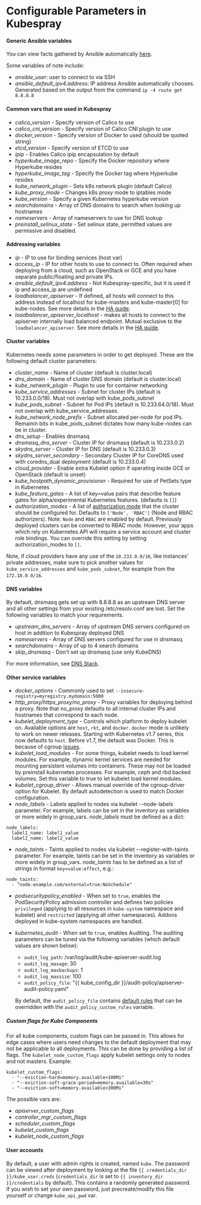 Configurable Parameters in Kubespray
================================

#### Generic Ansible variables

You can view facts gathered by Ansible automatically
[here](http://docs.ansible.com/ansible/playbooks_variables.html#information-discovered-from-systems-facts).

Some variables of note include:

* *ansible_user*: user to connect to via SSH
* *ansible_default_ipv4.address*: IP address Ansible automatically chooses.
  Generated based on the output from the command ``ip -4 route get 8.8.8.8``

#### Common vars that are used in Kubespray

* *calico_version* - Specify version of Calico to use
* *calico_cni_version* - Specify version of Calico CNI plugin to use
* *docker_version* - Specify version of Docker to used (should be quoted
  string)
* *etcd_version* - Specify version of ETCD to use
* *ipip* - Enables Calico ipip encapsulation by default
* *hyperkube_image_repo* - Specify the Docker repository where Hyperkube
  resides
* *hyperkube_image_tag* - Specify the Docker tag where Hyperkube resides
* *kube_network_plugin* - Sets k8s network plugin (default Calico)
* *kube_proxy_mode* - Changes k8s proxy mode to iptables mode
* *kube_version* - Specify a given Kubernetes hyperkube version
* *searchdomains* - Array of DNS domains to search when looking up hostnames
* *nameservers* - Array of nameservers to use for DNS lookup
* *preinstall_selinux_state* - Set selinux state, permitted values are permissive and disabled.

#### Addressing variables

* *ip* - IP to use for binding services (host var)
* *access_ip* - IP for other hosts to use to connect to. Often required when
  deploying from a cloud, such as OpenStack or GCE and you have separate
  public/floating and private IPs.
* *ansible_default_ipv4.address* - Not Kubespray-specific, but it is used if ip
  and access_ip are undefined
* *loadbalancer_apiserver* - If defined, all hosts will connect to this
  address instead of localhost for kube-masters and kube-master[0] for
  kube-nodes. See more details in the
  [HA guide](https://github.com/kubernetes-incubator/kubespray/blob/master/docs/ha-mode.md).
* *loadbalancer_apiserver_localhost* - makes all hosts to connect to
  the apiserver internally load balanced endpoint. Mutual exclusive to the
  `loadbalancer_apiserver`. See more details in the
  [HA guide](https://github.com/kubernetes-incubator/kubespray/blob/master/docs/ha-mode.md).

#### Cluster variables

Kubernetes needs some parameters in order to get deployed. These are the
following default cluster parameters:

* *cluster_name* - Name of cluster (default is cluster.local)
* *dns_domain* - Name of cluster DNS domain (default is cluster.local)
* *kube_network_plugin* - Plugin to use for container networking
* *kube_service_addresses* - Subnet for cluster IPs (default is
  10.233.0.0/18). Must not overlap with kube_pods_subnet
* *kube_pods_subnet* - Subnet for Pod IPs (default is 10.233.64.0/18). Must not
  overlap with kube_service_addresses.
* *kube_network_node_prefix* - Subnet allocated per-node for pod IPs. Remainin
  bits in kube_pods_subnet dictates how many kube-nodes can be in cluster.
* *dns_setup* - Enables dnsmasq
* *dnsmasq_dns_server* - Cluster IP for dnsmasq (default is 10.233.0.2)
* *skydns_server* - Cluster IP for DNS (default is 10.233.0.3)
* *skydns_server_secondary* - Secondary Cluster IP for CoreDNS used with coredns_dual deployment (default is 10.233.0.4)
* *cloud_provider* - Enable extra Kubelet option if operating inside GCE or
  OpenStack (default is unset)
* *kube_hostpath_dynamic_provisioner* - Required for use of PetSets type in
  Kubernetes
* *kube_feature_gates* - A list of key=value pairs that describe feature gates for
  alpha/experimental Kubernetes features. (defaults is `[]`)
* *authorization_modes* - A list of [authorization mode](
https://kubernetes.io/docs/admin/authorization/#using-flags-for-your-authorization-module)
  that the cluster should be configured for. Defaults to `['Node', 'RBAC']`
  (Node and RBAC authorizers).
  Note: `Node` and `RBAC` are enabled by default. Previously deployed clusters can be
  converted to RBAC mode. However, your apps which rely on Kubernetes API will
  require a service account and cluster role bindings. You can override this
  setting by setting authorization_modes to `[]`.

Note, if cloud providers have any use of the ``10.233.0.0/16``, like instances'
private addresses, make sure to pick another values for ``kube_service_addresses``
and ``kube_pods_subnet``, for example from the ``172.18.0.0/16``.

#### DNS variables

By default, dnsmasq gets set up with 8.8.8.8 as an upstream DNS server and all
other settings from your existing /etc/resolv.conf are lost. Set the following
variables to match your requirements.

* *upstream_dns_servers* - Array of upstream DNS servers configured on host in
  addition to Kubespray deployed DNS
* *nameservers* - Array of DNS servers configured for use in dnsmasq
* *searchdomains* - Array of up to 4 search domains
* *skip_dnsmasq* - Don't set up dnsmasq (use only KubeDNS)

For more information, see [DNS
Stack](https://github.com/kubernetes-incubator/kubespray/blob/master/docs/dns-stack.md).

#### Other service variables

* *docker_options* - Commonly used to set
  ``--insecure-registry=myregistry.mydomain:5000``
* *http_proxy/https_proxy/no_proxy* - Proxy variables for deploying behind a
  proxy. Note that no_proxy defaults to all internal cluster IPs and hostnames
  that correspond to each node.
* *kubelet_deployment_type* - Controls which platform to deploy kubelet on.
  Available options are ``host``, ``rkt``, and ``docker``. ``docker`` mode
  is unlikely to work on newer releases. Starting with Kubernetes v1.7
  series, this now defaults to ``host``. Before v1.7, the default was Docker.
  This is because of cgroup [issues](https://github.com/kubernetes/kubernetes/issues/43704).
* *kubelet_load_modules* - For some things, kubelet needs to load kernel modules.  For example,
  dynamic kernel services are needed for mounting persistent volumes into containers.  These may not be
  loaded by preinstall kubernetes processes.  For example, ceph and rbd backed volumes.  Set this variable to
  true to let kubelet load kernel modules.
* *kubelet_cgroup_driver* - Allows manual override of the
  cgroup-driver option for Kubelet. By default autodetection is used
  to match Docker configuration.
* *node_labels* - Labels applied to nodes via kubelet --node-labels parameter.
  For example, labels can be set in the inventory as variables or more widely in group_vars.
  *node_labels* must be defined as a dict:
```
node_labels:
  label1_name: label1_value
  label2_name: label2_value
```
* *node_taints* - Taints applied to nodes via kubelet --register-with-taints parameter.
  For example, taints can be set in the inventory as variables or more widely in group_vars.
  *node_taints* has to be defined as a list of strings in format `key=value:effect`, e.g.:
```
node_taints:
  - "node.example.com/external=true:NoSchedule"
```
* *podsecuritypolicy_enabled* - When set to `true`, enables the PodSecurityPolicy admission controller and defines two policies `privileged` (applying to all resources in `kube-system` namespace and kubelet) and `restricted` (applying all other namespaces).
  Addons deployed in kube-system namespaces are handled.
* *kubernetes_audit* - When set to `true`, enables Auditing.
  The auditing parameters can be tuned via the following variables (which default values are shown below):
  * `audit_log_path`: /var/log/audit/kube-apiserver-audit.log
  * `audit_log_maxage`: 30
  * `audit_log_maxbackups`: 1
  * `audit_log_maxsize`: 100
  * `audit_policy_file`: "{{ kube_config_dir }}/audit-policy/apiserver-audit-policy.yaml"

  By default, the `audit_policy_file` contains [default rules](https://github.com/kubernetes-incubator/kubespray/blob/master/roles/kubernetes/master/templates/apiserver-audit-policy.yaml.j2) that can be overridden with the `audit_policy_custom_rules` variable.

##### Custom flags for Kube Components
For all kube components, custom flags can be passed in. This allows for edge cases where users need changes to the default deployment that may not be applicable to all deployments. This can be done by providing a list of flags. The `kubelet_node_custom_flags` apply kubelet settings only to nodes and not masters. Example:
```
kubelet_custom_flags:
  - "--eviction-hard=memory.available<100Mi"
  - "--eviction-soft-grace-period=memory.available=30s"
  - "--eviction-soft=memory.available<300Mi"
```
The possible vars are:
* *apiserver_custom_flags*
* *controller_mgr_custom_flags*
* *scheduler_custom_flags*
* *kubelet_custom_flags*
* *kubelet_node_custom_flags*

#### User accounts

By default, a user with admin rights is created, named `kube`.
The password can be viewed after deployment by looking at the file
`{{ credentials_dir }}/kube_user.creds` (`credentials_dir` is set to `{{ inventory_dir }}/credentials` by default). This contains a randomly generated
password. If you wish to set your own password, just precreate/modify this
file yourself or change `kube_api_pwd` var.
